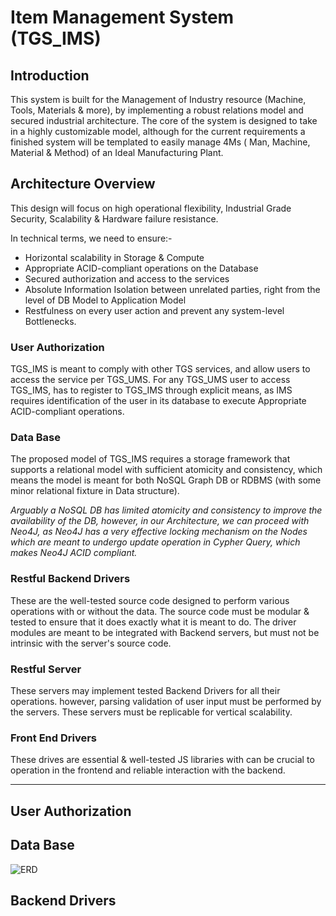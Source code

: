 # Item Management System (TGS_IMS)

## Introduction

This system is built for the Management of Industry resource (Machine, Tools, Materials & more), by implementing a robust relations model and secured industrial architecture.
The core of the system is designed to take in a highly customizable model, although for the current requirements a finished system will be templated to easily manage 4Ms ( Man, Machine, Material & Method) of an Ideal Manufacturing Plant.

## Architecture Overview

This design will focus on high operational flexibility, Industrial Grade Security, Scalability & Hardware failure resistance.

In technical terms, we need to ensure:-
- Horizontal scalability in Storage & Compute
- Appropriate ACID-compliant operations on the Database
- Secured authorization and access to the services
- Absolute Information Isolation between unrelated parties, right from the level of DB Model to Application Model
- Restfulness on every user action and prevent any system-level Bottlenecks.

### User Authorization
TGS_IMS is meant to comply with other TGS services, and allow users to access the service per TGS_UMS. For any TGS_UMS user to access TGS_IMS, has to register to TGS_IMS through explicit means, as IMS requires identification of the user in its database to execute Appropriate ACID-compliant operations.
 
### Data Base
The proposed model of TGS_IMS requires a storage framework that supports a relational model with sufficient atomicity and consistency, which means the model is meant for both NoSQL Graph DB or RDBMS (with some minor relational fixture in Data structure).

*Arguably a NoSQL DB has limited atomicity and consistency to improve the availability of the DB, however, in our Architecture, we can proceed with Neo4J, as Neo4J has a very effective locking mechanism on the Nodes which are meant to undergo update operation in Cypher Query, which makes Neo4J ACID compliant.*
 
### Restful Backend Drivers
These are the well-tested source code designed to perform various operations with or without the data. The source code must be modular & tested to ensure that it does exactly what it is meant to do.
The driver modules are meant to be integrated with Backend servers, but must not be intrinsic with the server's source code.
 
### Restful Server
These servers may implement tested Backend Drivers for all their operations. however, parsing validation of user input must be performed by the servers. These servers must be replicable for vertical scalability.
 
### Front End Drivers
These drives are essential & well-tested JS libraries with can be crucial to operation in the frontend and reliable interaction with the backend.

____

## User Authorization

<needmoreplanning></needmoreplanning>

## Data Base

![ERD](https://b19kiit.github.io/TGS_IMS/images/update26th.PNG)

## Backend Drivers

